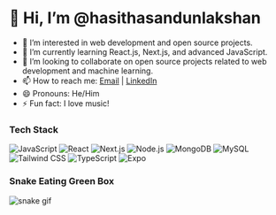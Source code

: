 # 👋 Hi, I’m @hasithasandunlakshan
- 👀 I’m interested in web development and open source projects.
- 🌱 I’m currently learning React.js, Next.js, and advanced JavaScript.
- 💞️ I’m looking to collaborate on open source projects related to web development and machine learning.
- 📫 How to reach me: [Email](mailto:hasiofficial2002@gmail.com) | [LinkedIn](www.linkedin.com/in/hasitha-sandun-69b0562a0) 
- 😄 Pronouns: He/Him
- ⚡ Fun fact: I love music!

### Tech Stack
![JavaScript](https://img.shields.io/badge/-JavaScript-333333?style=flat&logo=javascript)
![React](https://img.shields.io/badge/-React-333333?style=flat&logo=react)
![Next.js](https://img.shields.io/badge/-Next.js-333333?style=flat&logo=nextdotjs)
![Node.js](https://img.shields.io/badge/-Node.js-333333?style=flat&logo=nodedotjs)
![MongoDB](https://img.shields.io/badge/-MongoDB-333333?style=flat&logo=mongodb)
![MySQL](https://img.shields.io/badge/-MySQL-333333?style=flat&logo=mysql)
![Tailwind CSS](https://img.shields.io/badge/-Tailwind_CSS-333333?style=flat&logo=tailwind-css)
![TypeScript](https://img.shields.io/badge/-TypeScript-333333?style=flat&logo=typescript)
![Expo](https://img.shields.io/badge/-Expo-333333?style=flat&logo=expo)

### Snake Eating Green Box
![snake gif](https://github.com/hasithasandunlakshan/hasithasandunlakshan/blob/output/github-contribution-grid-snake.svg)
